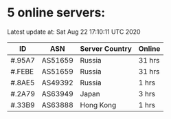 # 5 online servers:

Latest update at: Sat Aug 22 17:10:11 UTC 2020

| ID | ASN | Server Country | Online |
| -- | --- | -------------- | ------ |
| #.95A7 | AS51659 | Russia | 31 hrs |
| #.FEBE | AS51659 | Russia | 31 hrs |
| #.8AE5 | AS49392 | Russia | 1 hrs |
| #.2A79 | AS63949 | Japan | 3 hrs |
| #.33B9 | AS63888 | Hong Kong | 1 hrs |

